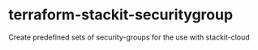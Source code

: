 # terraform-stackit-securitygroup
Create predefined sets of security-groups for the use with stackit-cloud
